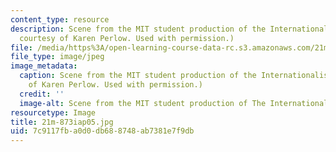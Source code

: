 ```yaml
---
content_type: resource
description: Scene from the MIT student production of the Internationalist. (Image
  courtesy of Karen Perlow. Used with permission.)
file: /media/https%3A/open-learning-course-data-rc.s3.amazonaws.com/21m-873-theater-arts-topics-fall-2004-january-iap-2005/7c9117fba0d0db688748ab7381e7f9db_21m-873iap05.jpg
file_type: image/jpeg
image_metadata:
  caption: Scene from the MIT student production of the Internationalist. (Image courtesy
    of Karen Perlow. Used with permission.)
  credit: ''
  image-alt: Scene from the MIT student production of The Internationalist.
resourcetype: Image
title: 21m-873iap05.jpg
uid: 7c9117fb-a0d0-db68-8748-ab7381e7f9db
---
```

